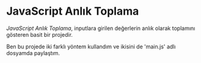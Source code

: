 # JavaScript Anlık Toplama

*JavaScript Anlık Toplama*, inputlara girilen değerlerin anlık olarak toplamını gösteren basit bir projedir.

Ben bu projede iki farklı yöntem kullandım ve ikisini de 'main.js' adlı dosyamda paylaştım.